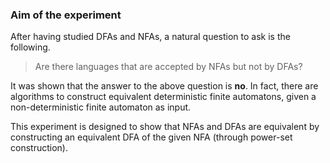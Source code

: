### Aim of the experiment

After having studied DFAs and NFAs, a natural question to ask is the following.

> Are there languages that are accepted by NFAs but not by DFAs?

It was shown that the answer to the above question is **no**. In fact, there are algorithms to construct equivalent deterministic finite automatons, given a non-deterministic finite automaton as input.

This experiment is designed to show that NFAs and DFAs are equivalent by constructing an equivalent DFA of the given NFA (through power-set construction).
